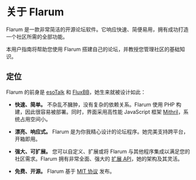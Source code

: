 # 关于 Flarum

Flarum 是一款非常简洁的开源论坛软件。它响应快速、简便易用，拥有成功打造一个社区所需的全部功能。

本用户指南将帮助您使用 Flarum 搭建自己的论坛，并教授您管理社区的基础知识。

## 定位

Flarum 的前身是 [esoTalk](https://github.com/esotalk/esoTalk) 和 [FluxBB](https://fluxbb.org)，她生来就被设计如此：

* **快速、简单。** 不杂乱不臃肿，没有复杂的依赖关系。Flarum 使用 PHP 构建，因此很容易被部署。同时，界面采用高性能 JavaScript 框架 [Mithril](https://mithril.js.org)，系统占用空间小。

* **漂亮、响应式。** Flarum 是为你我精心设计的论坛程序。她完美支持跨平台，开箱即用。

* **强大、可扩展。** 您可以自定义、扩展或将 Flarum 与其他程序集成以满足您的社区需求。Flarum 拥有非常全面、强大的 [扩展 API](https://docs.flarum.org/extend/)，她的架构及其灵活。

* **免费、开源。** Flarum 基于 [MIT 协议](https://github.com/flarum/flarum/blob/master/LICENSE) 发布。
